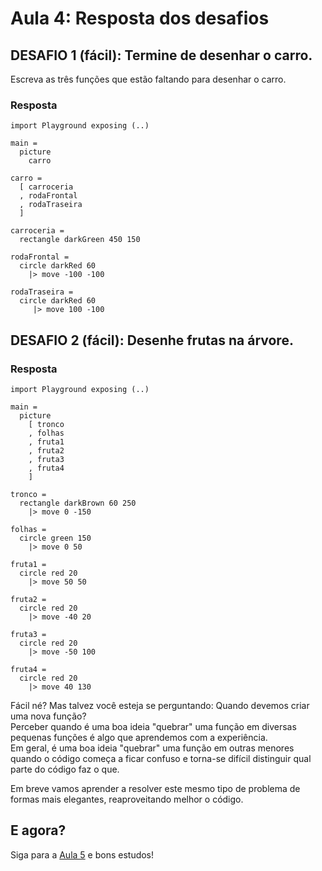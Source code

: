 # Aula 4: Resposta dos desafios

## DESAFIO 1 (fácil): Termine de desenhar o carro.

Escreva as três funções que estão faltando
para desenhar o carro.

### Resposta

```
import Playground exposing (..)

main =
  picture
    carro

carro =
  [ carroceria
  , rodaFrontal
  , rodaTraseira
  ]

carroceria =
  rectangle darkGreen 450 150

rodaFrontal =
  circle darkRed 60
    |> move -100 -100

rodaTraseira =
  circle darkRed 60
     |> move 100 -100
```

## DESAFIO 2 (fácil): Desenhe frutas na árvore.

### Resposta

```
import Playground exposing (..)

main =
  picture
    [ tronco
    , folhas
    , fruta1
    , fruta2
    , fruta3
    , fruta4
    ]

tronco =
  rectangle darkBrown 60 250
    |> move 0 -150

folhas =
  circle green 150
    |> move 0 50

fruta1 =
  circle red 20
    |> move 50 50

fruta2 =
  circle red 20
    |> move -40 20

fruta3 =
  circle red 20
    |> move -50 100

fruta4 =
  circle red 20
    |> move 40 130
```

Fácil né? Mas talvez você esteja se perguntando:
Quando devemos criar uma nova função?  
Perceber quando é uma boa ideia "quebrar" uma
função em diversas pequenas funções é algo que
aprendemos com a experiência.  
Em geral, é uma boa ideia "quebrar" uma função
em outras menores quando o código começa a
ficar confuso e torna-se difícil distinguir
qual parte do código faz o que.

Em breve vamos aprender a resolver este mesmo
tipo de problema de formas mais elegantes,
reaproveitando melhor o código.

## E agora?

Siga para a [Aula 5](/aula_5.html) e bons estudos!
